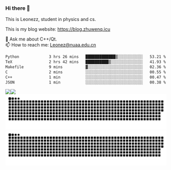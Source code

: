 ### Hi there 👋

<!--
**Leonezz/Leonezz** is a ✨ _special_ ✨ repository because its `README.md` (this file) appears on your GitHub profile.

Here are some ideas to get you started:

-->

This is Leonezz, student in physics and cs.

This is my blog website: https://blog.zhuwenq.icu

💬 Ask me about C++/Qt. \
📫 How to reach me: Leonez@nuaa.edu.cn

<!--START_SECTION:waka-->

```text
Python             3 hrs 26 mins   █████████████▒░░░░░░░░░░░   53.21 %
TeX                2 hrs 42 mins   ██████████▒░░░░░░░░░░░░░░   41.93 %
Makefile           9 mins          ▓░░░░░░░░░░░░░░░░░░░░░░░░   02.36 %
C                  2 mins          ░░░░░░░░░░░░░░░░░░░░░░░░░   00.55 %
C++                1 min           ░░░░░░░░░░░░░░░░░░░░░░░░░   00.47 %
JSON               1 min           ░░░░░░░░░░░░░░░░░░░░░░░░░   00.38 %
```

<!--END_SECTION:waka-->

<img align="left" src="https://github-readme-stats.vercel.app/api?username=Leonezz&count_private=true&show_icons=true&include_all_commits=true&theme=vue"/>
<img align="left" src="https://github-readme-stats.vercel.app/api/top-langs/?username=Leonezz&hide=TeX&layout=compact&theme=vue"/>

![GitHub Snake Light](https://raw.githubusercontent.com/Leonezz/Leonezz/output/github-contribution-grid-snake-light.svg#gh-light-mode-only)![GitHub Snake dark](https://raw.githubusercontent.com/Leonezz/Leonezz/output/github-contribution-grid-snake-dark.svg#gh-dark-mode-only)
